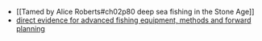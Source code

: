 - [[Tamed by Alice Roberts#ch02p80 deep sea fishing in the Stone Age]]
- [ direct evidence for advanced fishing equipment, methods and forward planning](https://www.nature.com/articles/nature.2011.9461)